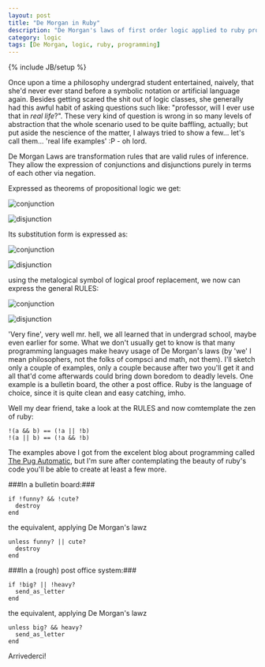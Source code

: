 ```yaml
---
layout: post
title: "De Morgan in Ruby"
description: "De Morgan's laws of first order logic applied to ruby programming language"
category: logic
tags: [De Morgan, logic, ruby, programming]
---
```

{% include JB/setup %}



Once upon a time a philosophy undergrad student  entertained, naively, that she'd never ever stand before a symbolic notation or artificial language again. Besides getting scared the shit out of logic classes, she generally had this awful habit of asking questions such like: "professor, will I ever use that in *real life*?". These very kind of question is wrong in so many levels of abstraction that the whole scenario used to be quite baffling, actually; but put aside the nescience of the matter, I always tried to show a few... let's call them... 'real life examples' :P - oh lord. 

De Morgan Laws are transformation rules that are valid rules of inference. They allow the expression of conjunctions and disjunctions purely in terms of each other via negation.

Expressed as theorems of propositional logic we get:

![conjunction](https://upload.wikimedia.org/math/9/b/6/9b694d1e80c3537a063441297ae31946.png)

![disjunction](https://upload.wikimedia.org/math/1/7/6/176a63bc963d8d2d8b6cb8341baa8304.png)

Its substitution form is expressed as:

![conjunction](https://upload.wikimedia.org/math/2/d/4/2d4cbdd03edfd5cb93b9e70bf8b58233.png)

![disjunction](https://upload.wikimedia.org/math/6/5/9/65963b6fe3284e1b959603007abdb144.png)

using the metalogical symbol of logical proof replacement, we now can express the general RULES:

![conjunction](https://upload.wikimedia.org/math/d/0/c/d0c9ab32c6729224e3c7139ee2cd8e7e.png)

![disjunction](https://upload.wikimedia.org/math/a/d/7/ad7152bc4cefb69bbff2b5b2927e5281.png) 

'Very fine', very well mr. hell, we all learned that in  undergrad school, maybe even earlier for some. What we don't usually get to know is that many programming languages make heavy usage of De Morgan's laws (by 'we' I mean philosophers, not the  folks of compsci and math, not them). I'll sketch only a couple of examples, only a couple because after two you'll get it and all that'd come afterwards could bring down boredom to deadly levels.  One example is a bulletin board, the other a post office. Ruby is the language of choice, since it is quite clean and easy catching, imho. 

Well my dear friend, take a look at the RULES and now comtemplate the zen of ruby:

    !(a && b) == (!a || !b)
    !(a || b) == (!a && !b)

The examples above I got from the excelent blog about programming called [The Pug Automatic](http://thepugautomatic.com/2012/09/de-morgans-laws-in-programming/), but I'm sure after contemplating the beauty of ruby's code you'll be able to create at least a few more.

###In a bulletin board:###

    if !funny? && !cute?
      destroy
    end

the equivalent, applying De Morgan's lawz

    unless funny? || cute?
      destroy
    end

###In a (rough) post office system:###

    if !big? || !heavy?
      send_as_letter
    end

the equivalent, applying De Morgan's lawz

    unless big? && heavy?
      send_as_letter
    end


Arrivederci!


